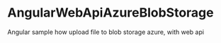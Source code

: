 # AngularWebApiAzureBlobStorage
Angular sample how upload file to blob storage azure,  with web api 
